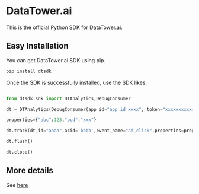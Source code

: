 # DataTower.ai

This is the official Python SDK for DataTower.ai.

## Easy Installation

You can get DataTower.ai SDK using pip.

```python
pip install dtsdk
```

Once the SDK is successfully installed, use the SDK likes:

```python

from dtsdk.sdk import DTAnalytics,DebugConsumer

dt = DTAnalytics(DebugConsumer(app_id="app_id_xxxx", token="xxxxxxxxxxxxxxxxxxxxxxx",server_url="https://xxxx"))

properties={"abc":123,"bcd":"xxx"}

dt.track(dt_id="aaaa",acid='bbbb',event_name="ad_click",properties=properties)

dt.flush()

dt.close()
```

## More details
See [here](https://docs.datatower.ai/python-sdk-integration)

